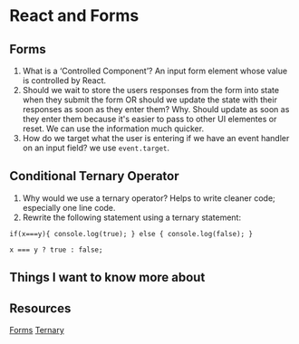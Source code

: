 # React and Forms

## Forms

1. What is a ‘Controlled Component’?
  An input form element whose value is controlled by React.
2. Should we wait to store the users responses from the form into state when they submit the form OR should we update the state with their responses as soon as they enter them? Why.
  Should update as soon as they enter them because it's easier to pass to other UI elementes or reset. We can use the information much quicker. 
3. How do we target what the user is entering if we have an event handler on an input field?
  we use `event.target`.
  
## Conditional Ternary Operator

1. Why would we use a ternary operator?
  Helps to write cleaner code; especially one line code.
2. Rewrite the following statement using a ternary statement:

`if(x===y){
  console.log(true);
} else {
  console.log(false);
}`

`x === y ? true : false; `

## Things I want to know more about 

## Resources 
[Forms](https://reactjs.org/docs/forms.html)
[Ternary](https://codeburst.io/javascript-the-conditional-ternary-operator-explained-cac7218beeff)
